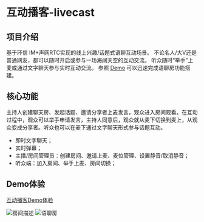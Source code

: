 # 互动播客-livecast

## 项目介绍
基于环信 IM+声网RTC实现的线上兴趣/话题式语聊互动场景。
不论名人/大V还是普通网友，都可以随时开启或参与一场海阔天空的互动交流。
听众随时“举手”上麦或通过文字聊天参与实时互动交流。
参照 [Demo](https://www.easemob.com/download/demo) 可以迅速完成语聊房功能搭建。


## 核心功能
主持人创建聊天房、发起话题、邀请分享者上麦发言，观众进入房间观看。在互动过程中，观众可以举手申请发言，主持人同意后，观众就从麦下切换到麦上，从观众变成分享者。听众也可以在麦下通过文字聊天形式参与话题互动。
- 即时文字聊天；
- 实时弹幕；
- 主播/房间管理员：创建房间、邀请上麦、麦位管理、设置静音/取消静音；
- 听众端：加入房间、举手上麦、房间切换；

## Demo体验
[互动播客Demo体验](https://www.easemob.com/download/demo)

 ![房间描述](https://img-blog.csdnimg.cn/25a4018839d248dca412b5b41ee9e9ee.png#pic_center)
   ![语聊房](https://img-blog.csdnimg.cn/f00f569bc78d4eaab0c6a4a701396288.png#pic_center)
